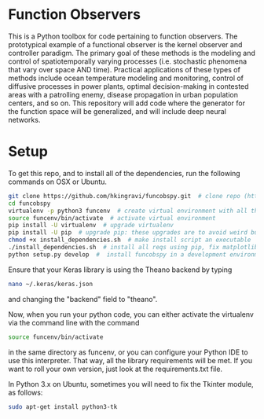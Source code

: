 # Function Observers
This is a Python toolbox for code pertaining to function observers.
The prototypical example of a functional observer is the
kernel observer and controller paradigm. The primary goal of these methods is the modeling and control of
spatiotemporally varying processes (i.e. stochastic phenomena that vary
over space AND time). Practical applications of these types of methods
include ocean temperature modeling and monitoring, control of diffusive
processes in power plants, optimal decision-making in contested areas with a
patrolling enemy, disease propagation in urban population centers, and so on.
This repository will add code where the generator for the function space will
be generalized, and will include deep neural networks. 


# Setup

To get this repo, and to install all of the dependencies, run the following commands on OSX or Ubuntu.

```bash
git clone https://github.com/hkingravi/funcobspy.git  # clone repo (https)
cd funcobspy
virtualenv -p python3 funcenv  # create virtual environment with all the of dependencies required
source funcenv/bin/activate  # activate virtual environment
pip install -U virtualenv  # upgrade virtualenv
pip install -U pip  # upgrade pip: these upgrades are to avoid weird bugs in some installs
chmod +x install_dependencies.sh  # make install script an executable
./install_dependencies.sh  # install all reqs using pip, fix matplotlib backend issue
python setup.py develop  #  install funcobspy in a development environment
```

Ensure that your Keras library is using the Theano backend by typing
```bash
nano ~/.keras/keras.json
```
and changing the "backend" field to "theano".

Now, when you run your python code, you can either activate the virtualenv via the command line
with the command 
```bash
source funcenv/bin/activate
```
in the same directory as funcenv, or you can configure your Python IDE to use this interpreter. That
way, all the library requirements will be met. If you want to roll your own version, just look at the
requirements.txt file. 

In Python 3.x on Ubuntu, sometimes you will need to fix the Tkinter module, as follows:
```bash
sudo apt-get install python3-tk
```


